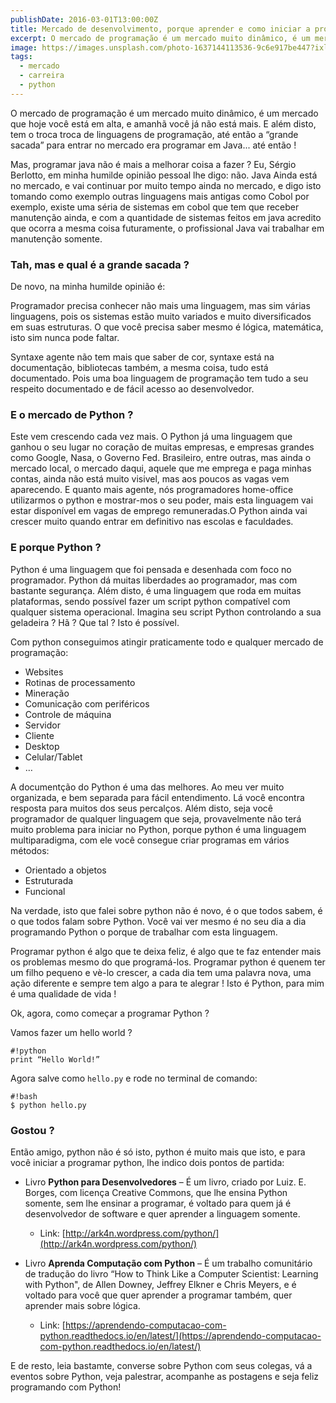 ```yaml
---
publishDate: 2016-03-01T13:00:00Z
title: Mercado de desenvolvimento, porque aprender e como iniciar a programar
excerpt: O mercado de programação é um mercado muito dinâmico, é um mercado que  hoje você está em alta, e amanhã você já não está mais.
image: https://images.unsplash.com/photo-1637144113536-9c6e917be447?ixlib=rb-4.0.3&ixid=M3wxMjA3fDB8MHxwaG90by1wYWdlfHx8fGVufDB8fHx8fA%3D%3D&auto=format&fit=crop&w=1674&q=80
tags:
  - mercado
  - carreira
  - python
---
```


O mercado de programação é um mercado muito dinâmico, é um mercado que  hoje você está em alta, e amanhã você já não está mais. E além disto, tem o troca troca de linguagens de programação, até então a “grande sacada” para entrar no mercado era programar em Java... até então !

Mas, programar java não é mais a melhorar coisa a fazer ? Eu, Sérgio Berlotto, em minha humilde opinião pessoal lhe digo: não. Java Ainda está no mercado, e vai continuar por muito tempo ainda no mercado, e digo isto tomando como exemplo outras linguagens mais antigas como Cobol por exemplo, existe uma séria de sistemas em cobol que tem que receber manutenção ainda, e com a quantidade de sistemas feitos em java acredito que ocorra a mesma coisa futuramente, o profissional Java vai trabalhar em manutenção somente. 

### Tah, mas e qual é a grande sacada ? 

De novo, na minha humilde opinião é: 

Programador precisa conhecer não mais uma linguagem, mas sim várias linguagens, pois os sistemas estão muito variados e muito diversificados em suas estruturas. O que você precisa saber mesmo é lógica, matemática, isto sim nunca pode faltar.

Syntaxe agente não tem mais que saber de cor, syntaxe está na documentação, bibliotecas também, a mesma coisa, tudo está documentado. Pois uma boa linguagem de programação tem tudo a seu respeito documentado e de fácil acesso ao desenvolvedor.


### E o mercado de Python ?

Este vem crescendo cada vez mais. O Python já uma linguagem que ganhou o seu lugar no coração de muitas empresas, e empresas grandes como Google, Nasa, o Governo Fed. Brasileiro, entre outras, mas ainda o mercado local, o mercado daqui, aquele que me emprega e paga minhas contas, ainda não está muito visivel, mas aos poucos as vagas vem aparecendo. E quanto mais agente, nós programadores home-office utilizarmos o python e mostrar-mos o seu poder, mais esta linguagem vai estar disponível em vagas de emprego remuneradas.O Python ainda vai crescer muito quando entrar em definitivo nas escolas e faculdades.


### E porque Python ?

Python é uma linguagem que foi pensada e desenhada com foco no programador. Python dá muitas liberdades ao programador, mas com bastante segurança. Além disto, é uma linguagem que roda em muitas plataformas, sendo possível fazer um script python compatível com qualquer sistema operacional. Imagina seu script Python controlando a sua geladeira ? Hã ? Que tal ? Isto é possível. 

Com python conseguimos atingir praticamente todo e qualquer mercado de programação:

* Websites
* Rotinas de processamento
* Mineração
* Comunicação com periféricos
* Controle de máquina
* Servidor
* Cliente
* Desktop
* Celular/Tablet
* …

A documentção do Python é uma das melhores. Ao meu ver muito organizada, e bem separada para fácil entendimento. Lá você encontra resposta para muitos dos seus percalços.
Além disto, seja você programador de qualquer linguagem que seja, provavelmente não terá muito problema para iniciar no Python, porque python é uma linguagem multiparadigma, com ele você consegue criar programas em vários métodos:

* Orientado a objetos
* Estruturada
* Funcional

Na verdade, isto que falei sobre python não é novo, é o que todos sabem, é o que todos falam sobre Python. Você vai ver mesmo é no seu dia a dia programando Python o porque de trabalhar com esta linguagem. 

Programar python é algo que te deixa feliz, é algo que te faz entender mais os problemas mesmo do que programá-los. Programar python é quenem ter um filho pequeno e vè-lo crescer, a cada dia tem uma palavra nova, uma ação diferente e sempre tem algo a para te alegrar ! Isto é Python, para mim é uma qualidade de vida !

Ok, agora, como começar a programar Python ?

Vamos fazer um hello world ?

    #!python
    print “Hello World!”

Agora salve como `hello.py` e rode no terminal de comando:

    #!bash
    $ python hello.py


### Gostou ? 

Então amigo, python não é só isto, python é muito mais que isto, e para você iniciar a programar python, lhe indico dois pontos de partida:

* Livro **Python para Desenvolvedores** – É um livro, criado por Luiz. E. Borges, com licença Creative Commons, que lhe ensina Python somente, sem lhe ensinar a programar, é voltado para quem já é desenvolvedor de software e quer aprender a linguagem somente.
    * Link: [http://ark4n.wordpress.com/python/](http://ark4n.wordpress.com/python/)

* Livro **Aprenda Computação com Python** – É um trabalho comunitário de tradução do livro “How to Think Like a Computer Scientist: Learning with Python", de Allen Downey, Jeffrey Elkner e Chris Meyers, e é voltado para você que quer aprender a programar também, quer aprender mais sobre lógica.
    * Link: [https://aprendendo-computacao-com-python.readthedocs.io/en/latest/](https://aprendendo-computacao-com-python.readthedocs.io/en/latest/)

E de resto, leia bastamte, converse sobre Python com seus colegas, vá a eventos sobre Python, veja palestrar, acompanhe as postagens e seja feliz programando com Python!
